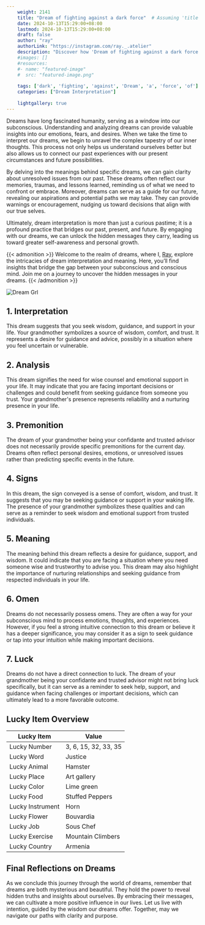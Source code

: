 ```yaml
---
    weight: 2141
    title: "Dream of fighting against a dark force"  # Assuming 'title' column exists
    date: 2024-10-13T15:29:00+08:00
    lastmod: 2024-10-13T15:29:00+08:00
    draft: false
    author: "ray"
    authorLink: "https://instagram.com/ray._.atelier"
    description: "Discover how 'Dream of fighting against a dark force' can interpret your future and uncover its significant meanings in your life."
    #images: []
    #resources:
    #- name: "featured-image"
    #  src: "featured-image.png"
    
    tags: ['dark', 'fighting', 'against', 'Dream', 'a', 'force', 'of']
    categories: ["Dream Interpretation"]
    
    lightgallery: true
---
```

    
Dreams have long fascinated humanity, serving as a window into our subconscious. Understanding and analyzing dreams can provide valuable insights into our emotions, fears, and desires. When we take the time to interpret our dreams, we begin to unravel the complex tapestry of our inner thoughts. This process not only helps us understand ourselves better but also allows us to connect our past experiences with our present circumstances and future possibilities.

By delving into the meanings behind specific dreams, we can gain clarity about unresolved issues from our past. These dreams often reflect our memories, traumas, and lessons learned, reminding us of what we need to confront or embrace. Moreover, dreams can serve as a guide for our future, revealing our aspirations and potential paths we may take. They can provide warnings or encouragement, nudging us toward decisions that align with our true selves.

Ultimately, dream interpretation is more than just a curious pastime; it is a profound practice that bridges our past, present, and future. By engaging with our dreams, we can unlock the hidden messages they carry, leading us toward greater self-awareness and personal growth.

{{< admonition >}}
Welcome to the realm of dreams, where I, [Ray](https://instagram.com/ray._.atelier), explore the intricacies of dream interpretation and meaning. Here, you’ll find insights that bridge the gap between your subconscious and conscious mind. Join me on a journey to uncover the hidden messages in your dreams.
{{< /admonition >}}

![Dream Grl](https://cdn.pixabay.com/photo/2017/11/02/03/35/gothic-2910057_1280.jpg "Dream Grl")

## 1. Interpretation
 This dream suggests that you seek wisdom, guidance, and support in your life. Your grandmother symbolizes a source of wisdom, comfort, and trust. It represents a desire for guidance and advice, possibly in a situation where you feel uncertain or vulnerable.

## 2. Analysis
 This dream signifies the need for wise counsel and emotional support in your life. It may indicate that you are facing important decisions or challenges and could benefit from seeking guidance from someone you trust. Your grandmother's presence represents reliability and a nurturing presence in your life.

## 3. Premonition
 The dream of your grandmother being your confidante and trusted advisor does not necessarily provide specific premonitions for the current day. Dreams often reflect personal desires, emotions, or unresolved issues rather than predicting specific events in the future.

## 4. Signs
 In this dream, the sign conveyed is a sense of comfort, wisdom, and trust. It suggests that you may be seeking guidance or support in your waking life. The presence of your grandmother symbolizes these qualities and can serve as a reminder to seek wisdom and emotional support from trusted individuals.

## 5. Meaning
 The meaning behind this dream reflects a desire for guidance, support, and wisdom. It could indicate that you are facing a situation where you need someone wise and trustworthy to advise you. This dream may also highlight the importance of nurturing relationships and seeking guidance from respected individuals in your life.

## 6. Omen
 Dreams do not necessarily possess omens. They are often a way for your subconscious mind to process emotions, thoughts, and experiences. However, if you feel a strong intuitive connection to this dream or believe it has a deeper significance, you may consider it as a sign to seek guidance or tap into your intuition while making important decisions.

## 7. Luck
 Dreams do not have a direct connection to luck. The dream of your grandmother being your confidante and trusted advisor might not bring luck specifically, but it can serve as a reminder to seek help, support, and guidance when facing challenges or important decisions, which can ultimately lead to a more favorable outcome.

## Lucky Item Overview
| Lucky Item          | Value              |
|---------------|--------------------|
| Lucky Number        | 3, 6, 15, 32, 33, 35  |
| Lucky Word          | Justice |
| Lucky Animal        | Hamster |
| Lucky Place         | Art gallery     |
| Lucky Color         | Lime green     |
| Lucky Food          | Stuffed Peppers      |
| Lucky Instrument    | Horn |
| Lucky Flower        | Bouvardia    |
| Lucky Job           | Sous Chef       |
| Lucky Exercise      | Mountain Climbers  |
| Lucky Country       | Armenia    |


##  Final Reflections on Dreams

As we conclude this journey through the world of dreams, remember that dreams are both mysterious and beautiful. They hold the power to reveal hidden truths and insights about ourselves. By embracing their messages, we can cultivate a more positive influence in our lives. Let us live with intention, guided by the wisdom our dreams offer. Together, may we navigate our paths with clarity and purpose.
